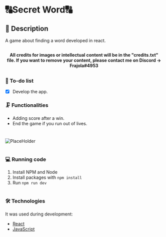 # 🔠Secret Word🔠
## 📖 Description 
<p>A game about finding a word developed in react.</p>

##

<h4 align="center">All credits for images or intellectual content will be in the "credits.txt" file. If you want to remove your content, please contact me on Discord -> Frajola#4953 <em></em></h4>

##

### 📓 To-do list

- [x] Develop the app.

### 🗜️ Functionalities

- Adding score after a win.
- End the game if you run out of lives.

#

![PlaceHolder](https://i.imgur.com/SOcW3CV.png)

#

### 💻 Running code

1. Install NPM and Node
2. Install packages with `npm install`
3. Run `npm run dev`

#

### 🛠️ Technologies

It was used during development:
- [React](https://reactjs.org/)
- [JavaScript](https://developer.mozilla.org/en-US/docs/Web/JavaScript)
